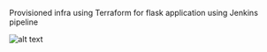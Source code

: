 Provisioned infra using Terraform for flask application using Jenkins pipeline

![alt text]([http://url/to/img.png](https://github.com/jainanuj261/flask-terraform-devops-project/blob/master/flask-terraform-devops-eu-central-1-pipeline-Jenkins-.png?raw=true)https://github.com/jainanuj261/flask-terraform-devops-project/blob/master/flask-terraform-devops-eu-central-1-pipeline-Jenkins-.png?raw=true)


